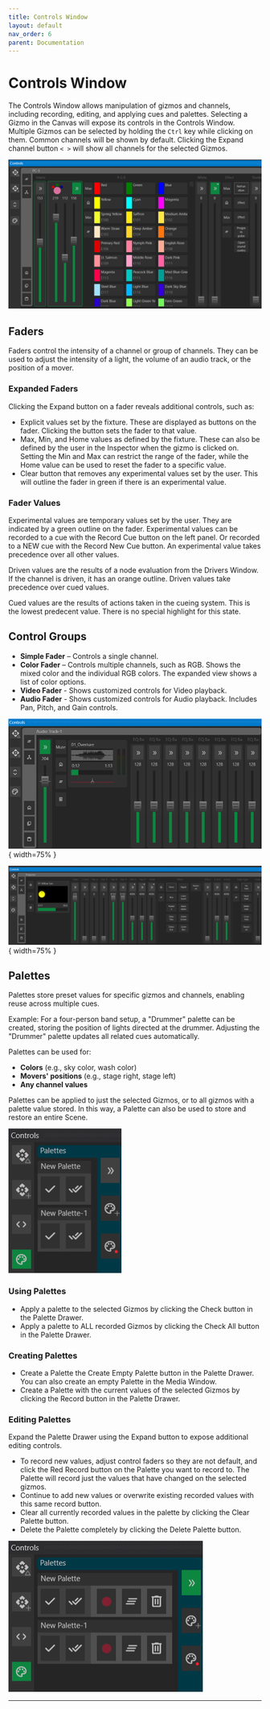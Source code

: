 ```yaml
---
title: Controls Window
layout: default
nav_order: 6
parent: Documentation
---
```


# Controls Window

The Controls Window allows manipulation of gizmos and channels, including recording, editing, and applying cues and palettes. Selecting a Gizmo in the Canvas will expose its controls in the Controls Window.
Multiple Gizmos can be selected by holding the `Ctrl` key while clicking on them. Common channels will be shown by default. Clicking the Expand channel button `< >` will show all channels for the selected Gizmos.

![Control Window](../images/Masque_Controls.png)

## Faders

Faders control the intensity of a channel or group of channels. They can be used to adjust the intensity of a light, the volume of an audio track, or the position of a mover.

### Expanded Faders

Clicking the Expand button on a fader reveals additional controls, such as:

- Explicit values set by the fixture. These are displayed as buttons on the fader. Clicking the button sets the fader to that value.
- Max, Min, and Home values as defined by the fixture. These can also be defined by the user in the Inspector when the gizmo is clicked on. Setting the Min and Max can restrict the range of the fader, while the Home value can be used to reset the fader to a specific value.
- Clear button that removes any experimental values set by the user. This will outline the fader in green if there is an experimental value.

### Fader Values

Experimental values are temporary values set by the user. They are indicated by a green outline on the fader. Experimental values can be recorded to a cue with the Record Cue button on the left panel. Or recorded to a NEW cue with the Record New Cue button. An experimental value takes precedence over all other values.

Driven values are the results of a node evaluation from the Drivers Window. If the channel is driven, it has an orange outline. Driven values take precedence over cued values.

Cued values are the results of actions taken in the cueing system. This is the lowest predecent value. There is no special highlight for this state.

## Control Groups

- **Simple Fader** – Controls a single channel.
- **Color Fader** – Controls multiple channels, such as RGB. Shows the mixed color and the individual RGB colors. The expanded view shows a list of color options.
- **Video Fader** - Shows customized controls for Video playback.
- **Audio Fader** - Shows customized controls for Audio playback. Includes Pan, Pitch, and Gain controls.

![Audio Controls](../images/Masque_Controls_Audio.png){ width=75% }

![Video Controls](../images/Masque_Controls_Video.png){ width=75% }

## Palettes
Palettes store preset values for specific gizmos and channels, enabling reuse across multiple cues.

Example: For a four-person band setup, a "Drummer" palette can be created, storing the position of lights directed at the drummer. Adjusting the "Drummer" palette updates all related cues automatically.

Palettes can be used for:
- **Colors** (e.g., sky color, wash color)
- **Movers' positions** (e.g., stage right, stage left)
- **Any channel values**

Palettes can be applied to just the selected Gizmos, or to all gizmos with a palette value stored. In this way, a Palette can also be used to store and restore an entire Scene.

![Control Window Palettes](../images/Masque_Controls_Palettes.png)

### Using Palettes

- Apply a palette to the selected Gizmos by clicking the Check button in the Palette Drawer.
- Apply a palette to ALL recorded Gizmos by clicking the Check All button in the Palette Drawer.

### Creating Palettes

- Create a Palette the Create Empty Palette button in the Palette Drawer. You can also create an empty Palette in the Media Window.
- Create a Palette with the current values of the selected Gizmos by clicking the Record button in the Palette Drawer.

### Editing Palettes

Expand the Palette Drawer using the Expand button to expose additional editing controls.

- To record new values, adjust control faders so they are not default, and click the Red Record button on the Palette you want to record to. The Palette will record just the values that have changed on the selected gizmos.
- Continue to add new values or overwrite existing recorded values with this same record button.
- Clear all currently recorded values in the palette by clicking the Clear Palette button.
- Delete the Palette completely by clicking the Delete Palette button.

![Control Window Palette Edit](../images/Masque_Controls_PalettesEdit.png)

---

